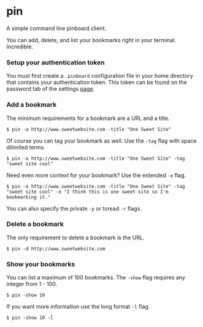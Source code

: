 # pin

A simple command line pinboard client.

You can add, delete, and list your bookmarks right in your terminal. Incredible.

### Setup your authentication token

You must first create a `.pinboard` configuration file in your home directory
that contains your authentication token. This token can be found on the password
tab of the settings [page](https://pinboard.in/settings/password).

### Add a bookmark

The minimum requirements for a bookmark are a URL and a title. 

`$ pin -a http://www.sweetwebsite.com -title "One Sweet Site"`

Of course you can tag your bookmark as well. Use the `-tag` flag with space
dilimited terms.

`$ pin -a http://www.sweetwebsite.com -title "One Sweet Site" -tag "sweet site
cool"`

Need even more context for your bookmark? Use the extended `-e` flag.

`$ pin -a http://www.sweetwebsite.com -title "One Sweet Site" -tag "sweet site
cool" -e "I think this is one sweet site so I'm bookmarking it."`

You can also specify the private `-p` or toread `-r` flags.

### Delete a bookmark

The only requirement to delete a bookmark is the URL.

`$ pin -d http://www.sweetwebsite.com`

### Show your bookmarks

You can list a maximum of 100 bookmarks. The `-show` flag requires any integer
from 1 - 100.

`$ pin -show 10`

If you want more information use the long format `-l` flag.

`$ pin -show 10 -l`
